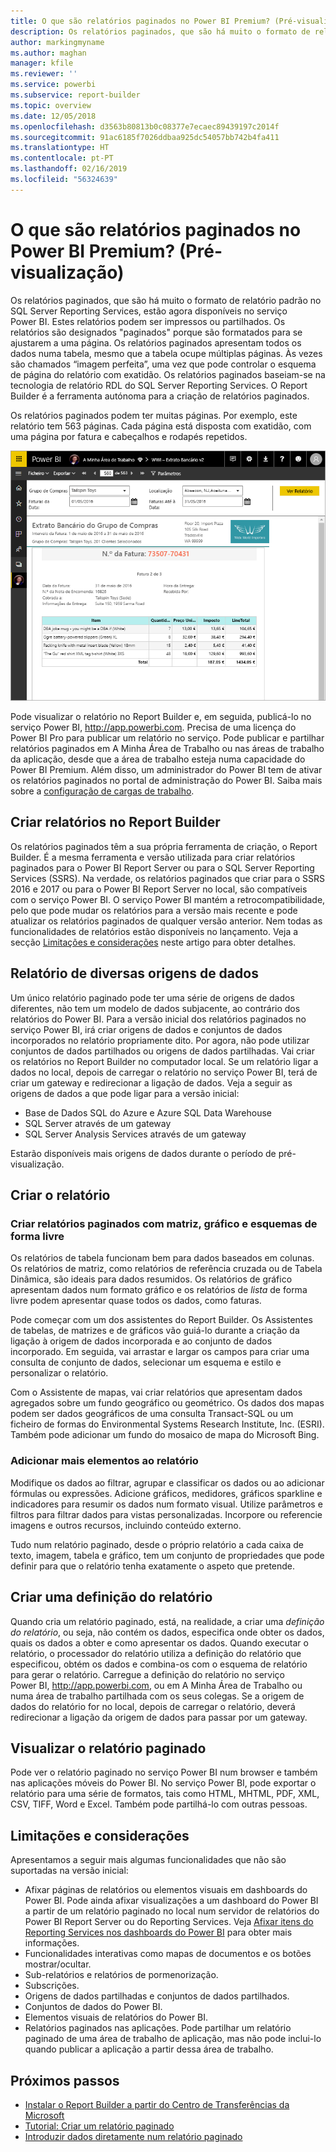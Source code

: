 ```yaml
---
title: O que são relatórios paginados no Power BI Premium? (Pré-visualização)
description: Os relatórios paginados, que são há muito o formato de relatório padrão no SQL Server Reporting Services, estão agora disponíveis no serviço Power BI. Estes relatórios podem ser impressos ou partilhados. Pode controlar o esquema do relatório com exatidão. Os relatórios paginados apresentam todos os dados numa tabela, por exemplo, mesmo que a tabela se estenda por várias páginas.
author: markingmyname
ms.author: maghan
manager: kfile
ms.reviewer: ''
ms.service: powerbi
ms.subservice: report-builder
ms.topic: overview
ms.date: 12/05/2018
ms.openlocfilehash: d3563b80813b0c08377e7ecaec89439197c2014f
ms.sourcegitcommit: 91ac6185f7026ddbaa925dc54057bb742b4fa411
ms.translationtype: HT
ms.contentlocale: pt-PT
ms.lasthandoff: 02/16/2019
ms.locfileid: "56324639"
---
```

# <a name="what-are-paginated-reports-in-power-bi-premium-preview"></a>O que são relatórios paginados no Power BI Premium? (Pré-visualização)

Os relatórios paginados, que são há muito o formato de relatório padrão no SQL Server Reporting Services, estão agora disponíveis no serviço Power BI. Estes relatórios podem ser impressos ou partilhados. Os relatórios são designados "paginados" porque são formatados para se ajustarem a uma página. Os relatórios paginados apresentam todos os dados numa tabela, mesmo que a tabela ocupe múltiplas páginas. Às vezes são chamados “imagem perfeita”, uma vez que pode controlar o esquema de página do relatório com exatidão. Os relatórios paginados baseiam-se na tecnologia de relatório RDL do SQL Server Reporting Services. O Report Builder é a ferramenta autónoma para a criação de relatórios paginados. 

Os relatórios paginados podem ter muitas páginas. Por exemplo, este relatório tem 563 páginas. Cada página está disposta com exatidão, com uma página por fatura e cabeçalhos e rodapés repetidos.

![Relatório paginado no serviço Power BI](media/paginated-reports-report-builder-power-bi/power-bi-paginated-wwi-report-page.png)

Pode visualizar o relatório no Report Builder e, em seguida, publicá-lo no serviço Power BI, http://app.powerbi.com. Precisa de uma licença do Power BI Pro para publicar um relatório no serviço. Pode publicar e partilhar relatórios paginados em A Minha Área de Trabalho ou nas áreas de trabalho da aplicação, desde que a área de trabalho esteja numa capacidade do Power BI Premium. Além disso, um administrador do Power BI tem de ativar os relatórios paginados no portal de administração do Power BI. Saiba mais sobre a [configuração de cargas de trabalho](service-admin-premium-manage.md#configure-workloads). 

## <a name="create-reports-in-report-builder"></a>Criar relatórios no Report Builder

Os relatórios paginados têm a sua própria ferramenta de criação, o Report Builder. É a mesma ferramenta e versão utilizada para criar relatórios paginados para o Power BI Report Server ou para o SQL Server Reporting Services (SSRS). Na verdade, os relatórios paginados que criar para o SSRS 2016 e 2017 ou para o Power BI Report Server no local, são compatíveis com o serviço Power BI. O serviço Power BI mantém a retrocompatibilidade, pelo que pode mudar os relatórios para a versão mais recente e pode atualizar os relatórios paginados de qualquer versão anterior. Nem todas as funcionalidades de relatórios estão disponíveis no lançamento. Veja a secção [Limitações e considerações](#limitations-and-considerations) neste artigo para obter detalhes.
     
## <a name="report-from-a-variety-of-data-sources"></a>Relatório de diversas origens de dados

Um único relatório paginado pode ter uma série de origens de dados diferentes, não tem um modelo de dados subjacente, ao contrário dos relatórios do Power BI. Para a versão inicial dos relatórios paginados no serviço Power BI, irá criar origens de dados e conjuntos de dados incorporados no relatório propriamente dito. Por agora, não pode utilizar conjuntos de dados partilhados ou origens de dados partilhadas. Vai criar os relatórios no Report Builder no computador local. Se um relatório ligar a dados no local, depois de carregar o relatório no serviço Power BI, terá de criar um gateway e redirecionar a ligação de dados. Veja a seguir as origens de dados a que pode ligar para a versão inicial:

- Base de Dados SQL do Azure e Azure SQL Data Warehouse
- SQL Server através de um gateway
- SQL Server Analysis Services através de um gateway
 
Estarão disponíveis mais origens de dados durante o período de pré-visualização.

## <a name="design-your-report"></a>Criar o relatório  

### <a name="create-paginated-reports-with-matrix-chart-and-free-form-layouts"></a>Criar relatórios paginados com matriz, gráfico e esquemas de forma livre

Os relatórios de tabela funcionam bem para dados baseados em colunas. Os relatórios de matriz, como relatórios de referência cruzada ou de Tabela Dinâmica, são ideais para dados resumidos. Os relatórios de gráfico apresentam dados num formato gráfico e os relatórios de *lista* de forma livre podem apresentar quase todos os dados, como faturas. 
  
Pode começar com um dos assistentes do Report Builder. Os Assistentes de tabelas, de matrizes e de gráficos vão guiá-lo durante a criação da ligação à origem de dados incorporada e ao conjunto de dados incorporado. Em seguida, vai arrastar e largar os campos para criar uma consulta de conjunto de dados, selecionar um esquema e estilo e personalizar o relatório.  
  
Com o Assistente de mapas, vai criar relatórios que apresentam dados agregados sobre um fundo geográfico ou geométrico. Os dados dos mapas podem ser dados geográficos de uma consulta Transact-SQL ou um ficheiro de formas do Environmental Systems Research Institute, Inc. (ESRI). Também pode adicionar um fundo do mosaico de mapa do Microsoft Bing.  

### <a name="add-more-to-your-report"></a>Adicionar mais elementos ao relatório

Modifique os dados ao filtrar, agrupar e classificar os dados ou ao adicionar fórmulas ou expressões. Adicione gráficos, medidores, gráficos sparkline e indicadores para resumir os dados num formato visual.  Utilize parâmetros e filtros para filtrar dados para vistas personalizadas. Incorpore ou referencie imagens e outros recursos, incluindo conteúdo externo.  

Tudo num relatório paginado, desde o próprio relatório a cada caixa de texto, imagem, tabela e gráfico, tem um conjunto de propriedades que pode definir para que o relatório tenha exatamente o aspeto que pretende.

## <a name="creating-a-report-definition"></a>Criar uma definição do relatório

Quando cria um relatório paginado, está, na realidade, a criar uma *definição do relatório*, ou seja, não contém os dados, especifica onde obter os dados, quais os dados a obter e como apresentar os dados. Quando executar o relatório, o processador do relatório utiliza a definição do relatório que especificou, obtém os dados e combina-os com o esquema de relatório para gerar o relatório. Carregue a definição do relatório no serviço Power BI, http://app.powerbi.com, ou em A Minha Área de Trabalho ou numa área de trabalho partilhada com os seus colegas. Se a origem de dados do relatório for no local, depois de carregar o relatório, deverá redirecionar a ligação da origem de dados para passar por um gateway. 

## <a name="view-your-paginated-report"></a>Visualizar o relatório paginado
Pode ver o relatório paginado no serviço Power BI num browser e também nas aplicações móveis do Power BI. No serviço Power BI, pode exportar o relatório para uma série de formatos, tais como HTML, MHTML, PDF, XML, CSV, TIFF, Word e Excel. Também pode partilhá-lo com outras pessoas.  
  
## <a name="limitations-and-considerations"></a>Limitações e considerações

Apresentamos a seguir mais algumas funcionalidades que não são suportadas na versão inicial:

- Afixar páginas de relatórios ou elementos visuais em dashboards do Power BI. Pode ainda afixar visualizações a um dashboard do Power BI a partir de um relatório paginado no local num servidor de relatórios do Power BI Report Server ou do Reporting Services. Veja [Afixar itens do Reporting Services nos dashboards do Power BI](https://docs.microsoft.com/sql/reporting-services/pin-reporting-services-items-to-power-bi-dashboards) para obter mais informações.
- Funcionalidades interativas como mapas de documentos e os botões mostrar/ocultar.
- Sub-relatórios e relatórios de pormenorização.
- Subscrições.
- Origens de dados partilhadas e conjuntos de dados partilhados.
- Conjuntos de dados do Power BI.
- Elementos visuais de relatórios do Power BI.
- Relatórios paginados nas aplicações. Pode partilhar um relatório paginado de uma área de trabalho de aplicação, mas não pode inclui-lo quando publicar a aplicação a partir dessa área de trabalho.
 
## <a name="next-steps"></a>Próximos passos

- [Instalar o Report Builder a partir do Centro de Transferências da Microsoft](http://go.microsoft.com/fwlink/?LinkID=734968)
- [Tutorial: Criar um relatório paginado](paginated-reports-quickstart-aw.md)
- [Introduzir dados diretamente num relatório paginado](paginated-reports-enter-data.md)

  

